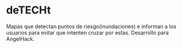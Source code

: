 # deTECHt
Mapas que detectan puntos de riesgo(inundaciones) e informan a los usuarios para evitar que intenten cruzar por estas. Desarrollo para AngelHack.
